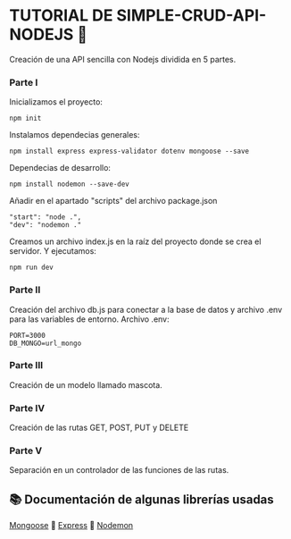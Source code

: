 # TUTORIAL DE SIMPLE-CRUD-API-NODEJS :rocket:
Creación de una API sencilla con Nodejs dividida en 5 partes.

### Parte I
  Inicializamos el proyecto: 
  ```
  npm init
  ```
  Instalamos dependecias generales:
  ```
  npm install express express-validator dotenv mongoose --save
  ```
  Dependecias de desarrollo:
  ```
  npm install nodemon --save-dev
  ```
  
  Añadir en el apartado "scripts" del archivo package.json
  ```
  "start": "node .",
  "dev": "nodemon ."
  ```
  
  Creamos un archivo index.js en la raíz del proyecto donde se crea el servidor. Y ejecutamos:
  
  ```
  npm run dev
  ```
  
### Parte II
Creación del archivo db.js para conectar a la base de datos y archivo .env para las variables de entorno.
Archivo .env:
  ```
  PORT=3000
  DB_MONGO=url_mongo
  ```
  
### Parte III
  Creación de un modelo llamado mascota.
  
### Parte IV
  Creación de las rutas GET, POST, PUT y DELETE
  
### Parte V
  Separación en un controlador de las funciones de las rutas.
  
## :books: Documentación de algunas librerías usadas
[Mongoose](https://mongoosejs.com/docs/guide.html) :leaves: [Express](https://expressjs.com/es/4x/api.html) :leaves: [Nodemon](https://www.npmjs.com/package/nodemon)
